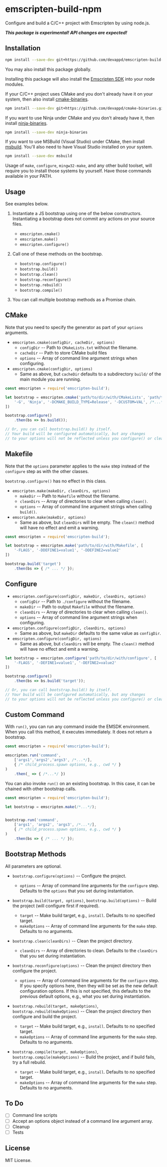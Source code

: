 # emscripten-build-npm

Configure and build a C/C++ project with Emscripten by using node.js.

***This package is experimental! API changes are expected!***

## Installation

```sh
npm install --save-dev git+https://github.com/devappd/emscripten-build-npm.git
```

You may also install this package globally.

Installing this package will also install the [Emscripten SDK](https://github.com/devappd/emsdk-npm)
into your node modules.

If your C/C++ project uses CMake and you don't already have it on your system,
then also install [cmake-binaries](https://github.com/devappd/cmake-binaries).

```sh
npm install --save-dev git+https://github.com/devappd/cmake-binaries.git
```

If you want to use Ninja under CMake and you don't already have it, then install
[ninja-binaries](https://github.com/Banno/ninja-binaries).

```sh
npm install --save-dev ninja-binaries
```

If you want to use MSBuild (Visual Studio) under CMake, then install
[msbuild](https://github.com/jhaker/nodejs-msbuild). You'll also need to have Visual Studio installed on your system.

```sh
npm install --save-dev msbuild
```

Usage of `make`, `configure`, `mingw32-make`, and any other build toolset, will
require you to install those systems by yourself. Have those commands available
in your PATH.

## Usage

See examples below.

1. Instantiate a JS bootstrap using one of the below constructors. Instantiating a bootstrap does not commit any actions on your source files.

    * `emscripten.cmake()`
    * `emscripten.make()`
    * `emscripten.configure()`

2. Call one of these methods on the bootstrap.
    
    * `bootstrap.configure()`
    * `bootstrap.build()`
    * `bootstrap.clean()`
    * `bootstrap.reconfigure()`
    * `bootstrap.rebuild()`
    * `bootstrap.compile()`

3. You can call multiple bootstrap methods as a Promise chain.

## CMake

Note that you need to specify the generator as part of your `options` arguments.

* `emscripten.cmake(configDir, cacheDir, options)`
    * `configDir` -- Path to `CMakeLists.txt` without the filename.
    * `cacheDir` -- Path to store CMake build files
    * `options` -- Array of command line argument strings when configuring.
* `emscripten.cmake(configDir, options)`
    * Same as above, but `cacheDir` defaults to a subdirectory `build/` of the main module you are running.

```js
const emscripten = require('emscripten-build');

let bootstrap = emscripten.cmake('path/to/dir/with/CMakeLists', 'path/to/build/dir', [
    '-G', 'Ninja', '-DCMAKE_BUILD_TYPE=Release', '-DCUSTOM=VAL', /*...*/
])

bootstrap.configure()
    .then(bs => bs.build());

// Or, you can call bootstrap.build() by itself.
// Your build will be configured automatically, but any changes
// to your options will not be reflected unless you configure() or clean().
```

## Makefile

Note that the `options` parameter applies to the `make` step instead of the `configure` step as with the other classes.

`bootstrap.configure()` has no effect in this class.

* `emscripten.make(makeDir, cleanDirs, options)`
    * `makeDir` -- Path to `Makefile` without the filename.
    * `cleanDirs` -- Array of directories to clear when calling `clean()`.
    * `options` -- Array of command line argument strings when calling `build()`.
* `emscripten.make(makeDir, options)`
    * Same as above, but `cleanDirs` will be empty. The `clean()` method will have no effect and emit a warning.

```js
const emscripten = require('emscripten-build');

let bootstrap = emscripten.make('path/to/dir/with/Makefile', [
    '-FLAGS', '-DDEFINE1=value1', '-DDEFINE2=value2'
])

bootstrap.build('target')
    .then(bs => { /* ... */ });
```

## Configure

* `emscripten.configure(configDir, makeDir, cleanDirs, options)`
    * `configDir` -- Path to `./configure` without the filename.
    * `makeDir` -- Path to output `Makefile` without the filename.
    * `cleanDirs` -- Array of directories to clear when calling `clean()`.
    * `options` -- Array of command line argument strings when configuring.
* `emscripten.configure(configDir, cleanDirs, options)`
    * Same as above, but `makeDir` defaults to the same value as `configDir`.
* `emscripten.configure(configDir, options)`
    * Same as above, but `cleanDirs` will be empty. The `clean()` method will have no effect and emit a warning.

```js
let bootstrap = emscripten.configure('path/to/dir/with/configure', [
    '-FLAGS', '-DEFINE1=value1', '-DEFINE2=value2'
])

bootstrap.configure()
    .then(bs => bs.build('target'));

// Or, you can call bootstrap.build() by itself.
// Your build will be configured automatically, but any changes
// to your options will not be reflected unless you configure() or clean().
```

## Custom Command

With `run()`, you can run any command inside the EMSDK environment. When you call this
method, it executes immediately. It does not return a bootstrap.

```js
const emscripten = require('emscripten-build');

emscripten.run('command',
    ['args1','args2','args3', /*...*/],
    { /* child_process.spawn options, e.g., cwd */ }
)
    .then(_ => { /*...*/ })
```

You can also invoke `run()` on an existing bootstrap. In this case, it can be chained
with other bootstrap calls.

```js
const emscripten = require('emscripten-build');

let bootstrap = emscripten.make(/*...*/);


bootstrap.run('command', 
    ['args1', 'args2', 'args3', /*...*/],
    { /* child_process.spawn options, e.g., cwd */ }
)
    .then(bs => { /* ... */ });
```

## Bootstrap Methods

All parameters are optional.

* `bootstrap.configure(options)` -- Configure the project.
    * `options` -- Array of command line arguments for the `configure` step. Defaults to the `options` that you set during instantiation.

* `bootstrap.build(target, options)`, `bootstrap.build(options)` -- Build the project (will configure first if required). 
    * `target` -- Make build target, e.g., `install`. Defaults to no specified target.
    * `makeOptions` -- Array of command line arguments for the `make` step. Defaults to no arguments.

* `bootstrap.clean(cleanDirs)` -- Clean the project directory.
    * `cleanDirs` -- Array of directories to clean. Defaults to the `cleanDirs` that you set during instantiation.

* `bootstrap.reconfigure(options)` -- Clean the project directory then configure the project.
    * `options` -- Array of command line arguments for the `configure` step. If you specify options here, then they will be set as the new default configuration options. If this is not specified, this defaults to the previous default options, e.g., what you set during instantiation.

* `bootstrap.rebuild(target, makeOptions)`, `bootstrap.rebuild(makeOptions)` -- Clean the project directory then configure and build the project.
    * `target` -- Make build target, e.g., `install`. Defaults to no specified target.
    * `makeOptions` -- Array of command line arguments for the `make` step. Defaults to no arguments.

* `bootstrap.compile(target, makeOptions)`, `bootstrap.compile(makeOptions)` -- Build the project, and if build fails, try a full rebuild.
    * `target` -- Make build target, e.g., `install`. Defaults to no specified target.
    * `makeOptions` -- Array of command line arguments for the `make` step. Defaults to no arguments.

## To Do

* [ ] Command line scripts
* [ ] Accept an options object instead of a command line argument array.
* [ ] Cleanup
* [ ] Tests

## License

MIT License.
